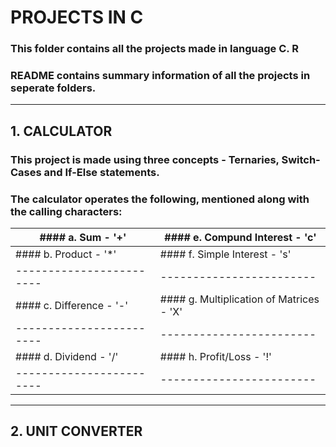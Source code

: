 # PROJECTS IN C
### This folder contains all the projects made in language C. R
### README contains summary information of all the projects in seperate folders.

_____________________________________ 

## 1. CALCULATOR

### This project is made using three concepts - Ternaries, Switch-Cases and If-Else statements.
### The calculator operates the following, mentioned along with the calling characters:

| #### a. Sum - '+'         |  #### e. Compund Interest - 'c'         |
------------------------    | ------------------------
| #### b. Product - '*'     | #### f. Simple Interest - 's'           |
------------------------    | ------------------------
| #### c. Difference - '-'  | #### g. Multiplication of Matrices - 'X'|
------------------------    | ------------------------
| #### d. Dividend - '/'    | #### h. Profit/Loss - '!'               |
------------------------    | ------------------------

_____________________________________ 

## 2. UNIT CONVERTER



